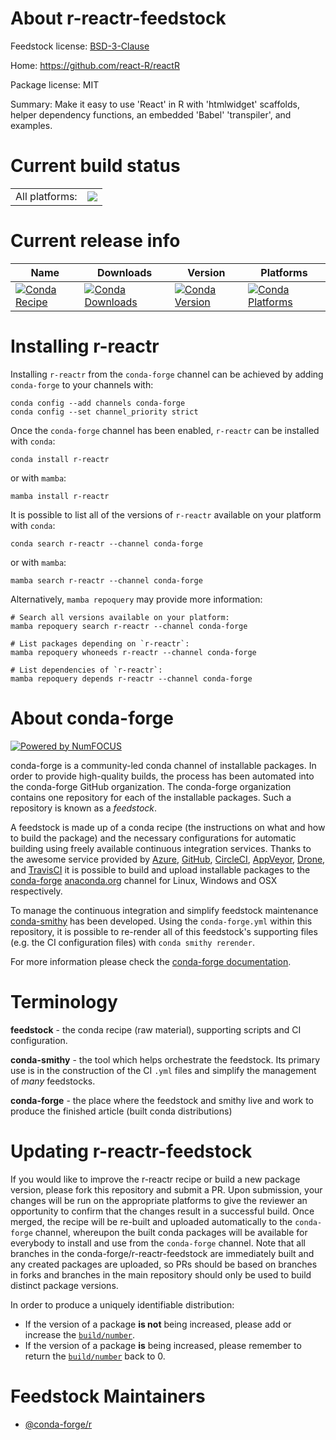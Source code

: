 About r-reactr-feedstock
========================

Feedstock license: [BSD-3-Clause](https://github.com/conda-forge/r-reactr-feedstock/blob/main/LICENSE.txt)

Home: https://github.com/react-R/reactR

Package license: MIT

Summary: Make it easy to use 'React' in R with 'htmlwidget' scaffolds, helper dependency functions, an embedded 'Babel' 'transpiler', and examples.

Current build status
====================


<table><tr><td>All platforms:</td>
    <td>
      <a href="https://dev.azure.com/conda-forge/feedstock-builds/_build/latest?definitionId=9720&branchName=main">
        <img src="https://dev.azure.com/conda-forge/feedstock-builds/_apis/build/status/r-reactr-feedstock?branchName=main">
      </a>
    </td>
  </tr>
</table>

Current release info
====================

| Name | Downloads | Version | Platforms |
| --- | --- | --- | --- |
| [![Conda Recipe](https://img.shields.io/badge/recipe-r--reactr-green.svg)](https://anaconda.org/conda-forge/r-reactr) | [![Conda Downloads](https://img.shields.io/conda/dn/conda-forge/r-reactr.svg)](https://anaconda.org/conda-forge/r-reactr) | [![Conda Version](https://img.shields.io/conda/vn/conda-forge/r-reactr.svg)](https://anaconda.org/conda-forge/r-reactr) | [![Conda Platforms](https://img.shields.io/conda/pn/conda-forge/r-reactr.svg)](https://anaconda.org/conda-forge/r-reactr) |

Installing r-reactr
===================

Installing `r-reactr` from the `conda-forge` channel can be achieved by adding `conda-forge` to your channels with:

```
conda config --add channels conda-forge
conda config --set channel_priority strict
```

Once the `conda-forge` channel has been enabled, `r-reactr` can be installed with `conda`:

```
conda install r-reactr
```

or with `mamba`:

```
mamba install r-reactr
```

It is possible to list all of the versions of `r-reactr` available on your platform with `conda`:

```
conda search r-reactr --channel conda-forge
```

or with `mamba`:

```
mamba search r-reactr --channel conda-forge
```

Alternatively, `mamba repoquery` may provide more information:

```
# Search all versions available on your platform:
mamba repoquery search r-reactr --channel conda-forge

# List packages depending on `r-reactr`:
mamba repoquery whoneeds r-reactr --channel conda-forge

# List dependencies of `r-reactr`:
mamba repoquery depends r-reactr --channel conda-forge
```


About conda-forge
=================

[![Powered by
NumFOCUS](https://img.shields.io/badge/powered%20by-NumFOCUS-orange.svg?style=flat&colorA=E1523D&colorB=007D8A)](https://numfocus.org)

conda-forge is a community-led conda channel of installable packages.
In order to provide high-quality builds, the process has been automated into the
conda-forge GitHub organization. The conda-forge organization contains one repository
for each of the installable packages. Such a repository is known as a *feedstock*.

A feedstock is made up of a conda recipe (the instructions on what and how to build
the package) and the necessary configurations for automatic building using freely
available continuous integration services. Thanks to the awesome service provided by
[Azure](https://azure.microsoft.com/en-us/services/devops/), [GitHub](https://github.com/),
[CircleCI](https://circleci.com/), [AppVeyor](https://www.appveyor.com/),
[Drone](https://cloud.drone.io/welcome), and [TravisCI](https://travis-ci.com/)
it is possible to build and upload installable packages to the
[conda-forge](https://anaconda.org/conda-forge) [anaconda.org](https://anaconda.org/)
channel for Linux, Windows and OSX respectively.

To manage the continuous integration and simplify feedstock maintenance
[conda-smithy](https://github.com/conda-forge/conda-smithy) has been developed.
Using the ``conda-forge.yml`` within this repository, it is possible to re-render all of
this feedstock's supporting files (e.g. the CI configuration files) with ``conda smithy rerender``.

For more information please check the [conda-forge documentation](https://conda-forge.org/docs/).

Terminology
===========

**feedstock** - the conda recipe (raw material), supporting scripts and CI configuration.

**conda-smithy** - the tool which helps orchestrate the feedstock.
                   Its primary use is in the construction of the CI ``.yml`` files
                   and simplify the management of *many* feedstocks.

**conda-forge** - the place where the feedstock and smithy live and work to
                  produce the finished article (built conda distributions)


Updating r-reactr-feedstock
===========================

If you would like to improve the r-reactr recipe or build a new
package version, please fork this repository and submit a PR. Upon submission,
your changes will be run on the appropriate platforms to give the reviewer an
opportunity to confirm that the changes result in a successful build. Once
merged, the recipe will be re-built and uploaded automatically to the
`conda-forge` channel, whereupon the built conda packages will be available for
everybody to install and use from the `conda-forge` channel.
Note that all branches in the conda-forge/r-reactr-feedstock are
immediately built and any created packages are uploaded, so PRs should be based
on branches in forks and branches in the main repository should only be used to
build distinct package versions.

In order to produce a uniquely identifiable distribution:
 * If the version of a package **is not** being increased, please add or increase
   the [``build/number``](https://docs.conda.io/projects/conda-build/en/latest/resources/define-metadata.html#build-number-and-string).
 * If the version of a package **is** being increased, please remember to return
   the [``build/number``](https://docs.conda.io/projects/conda-build/en/latest/resources/define-metadata.html#build-number-and-string)
   back to 0.

Feedstock Maintainers
=====================

* [@conda-forge/r](https://github.com/conda-forge/r/)

